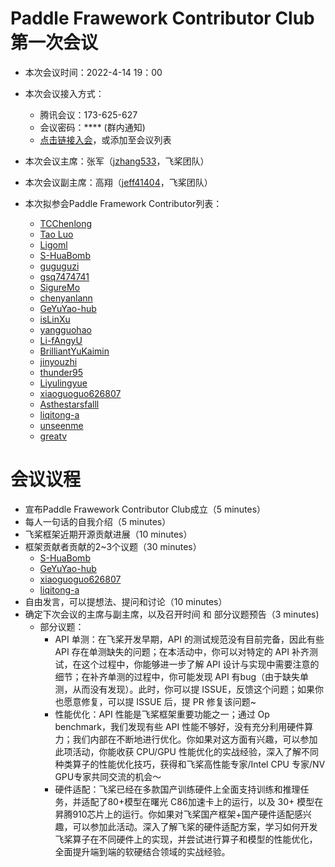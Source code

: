 # Paddle Frawework Contributor Club 第一次会议

- 本次会议时间：2022-4-14 19：00
- 本次会议接入方式： 
  - 腾讯会议：173-625-627
  - 会议密码：**** (群内通知)
  - [点击链接入会](https://meeting.tencent.com/dm/0H8LXZlYY37s)，或添加至会议列表


- 本次会议主席：张军（[jzhang533](https://github.com/jzhang533)，飞桨团队）
- 本次会议副主席：高翔（[jeff41404](https://github.com/jeff41404)，飞桨团队）

- 本次拟参会Paddle Framework Contributor列表：
    - [TCChenlong](https://github.com/TCChenlong)
    - [Tao Luo](https://github.com/luotao1)
    - [Ligoml](https://github.com/Ligoml)
    - [S-HuaBomb](https://github.com/S-HuaBomb)
    - [guguguzi](https://github.com/guguguzi)
    - [gsq7474741](https://github.com/gsq7474741)
    - [SigureMo](https://github.com/SigureMo)
    - [chenyanlann](https://github.com/chenyanlann)
    - [GeYuYao-hub](https://github.com/GeYuYao-hub)
    - [isLinXu](https://github.com/isLinXu)
    - [yangguohao](https://github.com/yangguohao)
    - [Li-fAngyU](https://github.com/Li-fAngyU)
    - [BrilliantYuKaimin](https://github.com/BrilliantYuKaimin)
    - [jinyouzhi](https://github.com/jinyouzhi)
    - [thunder95](https://github.com/thunder95)
    - [Liyulingyue](https://github.com/Liyulingyue)
    - [xiaoguoguo626807](https://github.com/xiaoguoguo626807)
    - [Asthestarsfalll](https://github.com/Asthestarsfalll)
    - [liqitong-a](https://github.com/liqitong-a)
    - [unseenme](https://github.com/unseenme)
    - [greatv](https://github.com/greatv)

# 会议议程

- 宣布Paddle Frawework Contributor Club成立（5 minutes）
- 每人一句话的自我介绍（5 minutes）
- 飞桨框架近期开源贡献进展（10 minutes）
- 框架贡献者贡献的2~3个议题（30 minutes）
  - [S-HuaBomb](https://github.com/S-HuaBomb)
  - [GeYuYao-hub](https://github.com/GeYuYao-hub)
  - [xiaoguoguo626807](https://github.com/xiaoguoguo626807)
  - [liqitong-a](https://github.com/liqitong-a)
- 自由发言，可以提想法、提问和讨论（10 minutes）
- 确定下次会议的主席与副主席，以及召开时间 和 部分议题预告（3 minutes)
  - 部分议题：
    - API 单测：在飞桨开发早期，API 的测试规范没有目前完备，因此有些 API 存在单测缺失的问题；在本活动中，你可以对特定的 API 补齐测试，在这个过程中，你能够进一步了解 API 设计与实现中需要注意的细节；在补齐单测的过程中，你可能发现 API 有bug（由于缺失单测，从而没有发现）。此时，你可以提 ISSUE，反馈这个问题；如果你也愿意修复，可以提 ISSUE 后，提 PR 修复该问题~
    - 性能优化：API 性能是飞桨框架重要功能之一；通过 Op benchmark，我们发现有些 API 性能不够好，没有充分利用硬件算力；我们内部在不断地进行优化。你如果对这方面有兴趣，可以参加此项活动，你能收获 CPU/GPU 性能优化的实战经验，深入了解不同种类算子的性能优化技巧，获得和飞桨高性能专家/Intel CPU 专家/NV GPU专家共同交流的机会～
    - 硬件适配：飞桨已经在多款国产训练硬件上全面支持训练和推理任务，并适配了80+模型在曙光 C86加速卡上的运行，以及 30+ 模型在昇腾910芯片上的运行。你如果对飞桨国产框架+国产硬件适配感兴趣，可以参加此活动。深入了解飞桨的硬件适配方案，学习如何开发飞桨算子在不同硬件上的实现，并尝试进行算子和模型的性能优化，全面提升端到端的软硬结合领域的实战经验。
